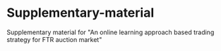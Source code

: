 # Supplementary-material
Supplementary material for "An online learning approach based trading strategy for FTR auction market"
